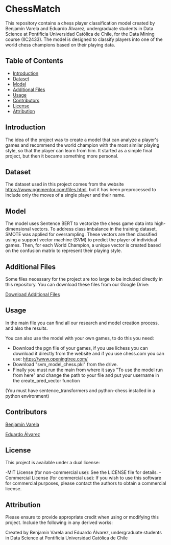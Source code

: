 # ChessMatch

This repository contains a chess player classification model created by Benjamín Varela and Eduardo Álvarez, undergraduate students in Data Science at Pontificia Universidad Católica de Chile, for the Data Mining course (IIC2433). The model is designed to classify players into one of the world chess champions based on their playing data.

## Table of Contents

- [Introduction](#introduction)
- [Dataset](#dataset)
- [Model](#model)
- [Additional Files](#additional-files)
- [Usage](#usage)
- [Contributors](#contributors)
- [License](#license)
- [Attribution](#attribution)

## Introduction

The idea of ​​the project was to create a model that can analyze a player's games and recommend the world champion with the most similar playing style, so that the player can learn from him.
It started as a simple final project, but then it became something more personal.

## Dataset

The dataset used in this project comes from the website https://www.pgnmentor.com/files.html, but it has been preprocessed to include only the moves of a single player and their name.

## Model

The model uses Sentence BERT to vectorize the chess game data into high-dimensional vectors.
To address class imbalance in the training dataset, SMOTE was applied for oversampling. These vectors are then classified using a support vector machine (SVM) to predict the player of individual games. Then, for each World Champion, a unique vector is created based on the confusion matrix to represent their playing style.

## Additional Files

Some files necessary for the project are too large to be included directly in this repository. You can download these files from our Google Drive:

[Download Additional Files](https://drive.google.com/drive/folders/1ihB4ttz64WtbODxvQUZ55f21bVLH3OUe?usp=drive_link)

## Usage

In the main file you can find all our research and model creation process, and also the results.

You can also use the model with your own games, to do this you need:
- Download the pgn file of your games, if you use lichess you can download it directly from the website and if you use chess.com you can use: https://www.openingtree.com/
- Download "svm_model_chess.pkl" from the drive.
- Finally you must run the main from where it says "To use the model run from here" and change the path to your file and put your username in the create_pred_vector function

(You must have sentence_transformers and python-chess installed in a python environment)

## Contributors

[Benjamín Varela](https://github.com/212113114)

[Eduardo Álvarez](https://github.com/Aledgit)

## License

This project is available under a dual license:

-MIT License (for non-commercial use): See the LICENSE file for details.
-Commercial License (for commercial use): If you wish to use this software for commercial purposes, please contact the authors to obtain a commercial license.

## Attribution

Please ensure to provide appropriate credit when using or modifying this project. Include the following in any derived works:

Created by Benjamín Varela and Eduardo Álvarez, undergraduate students in Data Science at Pontificia Universidad Católica de Chile









